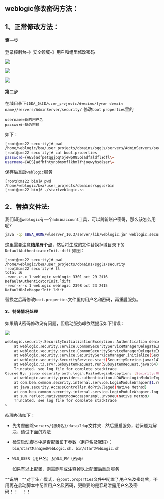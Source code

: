 ## weblogic修改密码方法：
## 1、正常修改方法：
#### 第一步

登录控制台–》安全领域–》用户和组里修改密码

![](
https://syske-pic-bed.oss-cn-hangzhou.aliyuncs.com/imgs/images/1568941214337.png)

![](
https://syske-pic-bed.oss-cn-hangzhou.aliyuncs.com/imgs/images/1568941347550.png)

![](
https://syske-pic-bed.oss-cn-hangzhou.aliyuncs.com/imgs/images/1568941564506.png)

#### 第二步

在域目录下`$BEA_BASE/user_projects/domains/{your domain name}/servers/AdminServer/security/ `修改`boot.properties`里的

```properties
username=新的用户名
password=新的密码
```

如下：

```sh
[root@pms22 security]# pwd
/home/weblogic/bea/user_projects/domains/sggis/servers/AdminServers/security
[root@pms22 security]# cat boot.properties
password={AES}adfpetqgjpqtojewp085oladfaldfladfl\=
username={AES}adfhfhtynbbmomflkhmlfhjoewyhsd6ser\=
```



保存后重启`weblogic`服务

```sh
[root@pms22 bin]# pwd
/home/weblogic/bea/user_projects/domains/sggis/bin
[root@pms22 bin]# ./startweblogic.sh
```



## 2、替换文件法:
我们知道`weblogic`有一个`adminaccount`工具，可以刷新账户密码，那么该怎么用呢?

```sh
java -cp $BEA_HOME/wlserver_10.3/server/lib/weblogic.jar weblogic.security.utils.AdminAccount username password . 
```

这里需要注意**结尾有个点**，然后将生成的文件替换掉域目录下的`DefaultAuthenticatorInit.idift`
如图：

```shell
[root@pms22 security]# pwd
/home/weblogic/bea/user_projects/domains/sggis/security
[root@pms22 security]# ll
total 36
-rwxr-xr-x 1 weblogic weblogic 3301 oct 29 2016 DefaultAuthenticatorInit.ldift
-rwxr-xr-x 1 weblogic weblogic 2398 oct 23 2015 DefaultRoleMapperInit.ldift
```

替换之后再修改`boot.properties`文件里的用户名和密码，再重启服务。

#### 3、特殊情况处理

如果确认密码修改没有问题，但启动服务却依然提示如下错误：

![](
https://syske-pic-bed.oss-cn-hangzhou.aliyuncs.com/imgs/images/1568994238747.png)

```sh
weblogic.security.SecurityInitializationException: Authentication denied: Boot identity not valid; The user name and/or password from the boot identity file (boot.properties) is not valid. The boot identity may have been changed since the boot identity file was created. Please edit and update the boot identity file with the proper values of username and password. The first time the updated boot identity file is used to start the server, these new values are encrypted.
	at weblogic.security.service.CommonSecurityServiceManagerDelegateImpl.doBootAuthorization(CommonSecurityServiceManagerDelegateImpl.java:960)
	at weblogic.security.service.CommonSecurityServiceManagerDelegateImpl.initialize(CommonSecurityServiceManagerDelegateImpl.java:1054)
	at weblogic.security.service.SecurityServiceManager.initialize(SecurityServiceManager.java:888)
	at weblogic.security.SecurityService.start(SecurityService.java:141)
	at weblogic.t3.srvr.SubsystemRequest.run(SubsystemRequest.java:64)
	Truncated. see log file for complete stacktrace
Caused By: javax.security.auth.login.FailedLoginException: [Security:090304]Authentication Failed: User weblogic javax.security.auth.login.FailedLoginException: [Security:090302]Authentication Failed: User weblogic denied
	at weblogic.security.providers.authentication.LDAPAtnLoginModuleImpl.login(LDAPAtnLoginModuleImpl.java:261)
	at com.bea.common.security.internal.service.LoginModuleWrapper$1.run(LoginModuleWrapper.java:110)
	at java.security.AccessController.doPrivileged(Native Method)
	at com.bea.common.security.internal.service.LoginModuleWrapper.login(LoginModuleWrapper.java:106)
	at sun.reflect.NativeMethodAccessorImpl.invoke0(Native Method)
	Truncated. see log file for complete stacktrace
> 
```

处理办法如下：

- 先考虑删除`servers/{服务名}/data/ldap`文件夹，然后重启服务，若问题为解决，请试下面的方法

- 检查启动脚本中是否配置如下参数（用户名及密码）：`bin/startManagedWebLogic.sh`、`bin/startWebLogic.sh`

- `WLS_USER`（用户名）及`WLS_PW`（密码）

  如果有以上配置，则需删除或注释掉以上配置后重启服务

**说明：**对于生产模式，在`boot.properties`文件中配置了用户名及密码后，不用再在启动脚本中配置用户名及密码，更重要的是容易泄露用户名及密码！！！！！